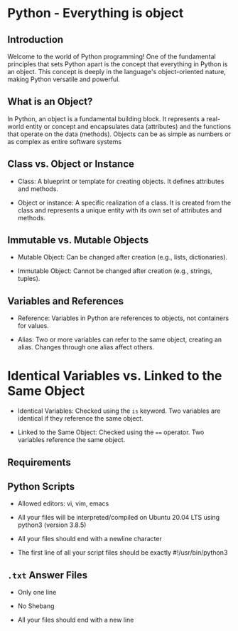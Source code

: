 # Python - Everything is object


## Introduction
Welcome to the world of Python programming! One of the fundamental principles that sets Python apart is the concept that everything in Python is an object. This concept is deeply in the language's object-oriented nature, making Python versatile and powerful.


## What is an Object?
In Python, an object is a fundamental building block. It represents a real-world entity or concept and encapsulates data (attributes) and the functions that operate on the data (methods). Objects can be as simple as numbers or as complex as entire software systems

## Class vs. Object or Instance
- Class: A blueprint or template for creating objects. It defines attributes and methods.
* Object or instance: A specific realization of a class. It is created from the class and represents a unique entity with its own set of attributes and methods.

## Immutable vs. Mutable Objects
- Mutable Object: Can be changed after creation (e.g., lists, dictionaries).

- Immutable Object: Cannot be changed after creation (e.g., strings, tuples).

## Variables and References
- Reference: Variables in Python are references to objects, not containers for values.

* Alias: Two or more variables can refer to the same object, creating an alias. Changes through one alias affect others.

# Identical Variables vs. Linked to the Same Object
- Identical Variables: Checked using the `is` keyword. Two variables are identical if they reference the same object.

- Linked to the Same Object: Checked using the `==` operator. Two variables reference the same object.


## Requirements
## Python Scripts
- Allowed editors: vi, vim, emacs
* All your files will be interpreted/compiled on Ubuntu 20.04 LTS using python3 (version 3.8.5)
+ All your files should end with a newline character
- The first line of all your script files should be exactly #!/usr/bin/python3


## `.txt` Answer Files
+ Only one line
* No Shebang
- All your files should end with a new line